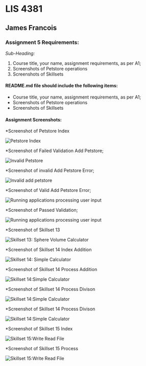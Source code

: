 # LIS 4381 

## James Francois

### Assignment 5 Requirements:

*Sub-Heading:*

1. Course title, your name, assignment requirements, as per A1; 
2. Screenshots of Petstore operations
3. Screenshots of Skillsets 

#### README.md file should include the following items:

* Course title, your name, assignment requirements, as per A1; 
* Screenshots of Petstore operations
* Screenshots of Skillsets 

#### Assignment Screenshots:

*Screenshot of Petstore Index 

![Petstore Index](img/index.png)

*Screenshot of Failed Validation Add Petstore; 

![Invalid Petstore](img/failed_validation.png) 

*Screenshot of invalid Add Petstore Error; 

![Invalid add petstore](img/error.png) 

*Screenshot of Valid Add Petstore Error; 

![Running applications processing user input](img/valid.png) 

*Screenshot of Passed Validation; 

![Running applications processing user input](img/passed_validation.png) 

*Screenshot of Skillset 13

![Skillset 13: Sphere Volume Calculator](img/Skillset13.png)

*Screenshot of Skillset 14 Index Addition

![Skillset 14: Simple Calculator](img/addition_index.png)

*Screenshot of Skillset 14 Process Addition

![Skillset 14:Simple Calculator](img/addition_process.png)

*Screenshot of Skillset 14 Process Divison

![Skillset 14:Simple Calculator](img/divison_index.png)

*Screenshot of Skillset 14 Process Divison

![Skillset 14:Simple Calculator](img/divison_process.png)

*Screenshot of Skillset 15 Index 

![Skillset 15:Write Read File](img/Skillset15_index.png)

*Screenshot of Skillset 15 Process

![Skillset 15:Write Read File](img/Skillset15_process.png)